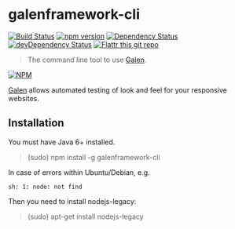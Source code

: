 
# galenframework-cli
[![Build Status](https://travis-ci.org/hypery2k/galenframework-cli.svg)](https://travis-ci.org/hypery2k/galenframework-cli) [![npm version](https://badge.fury.io/js/galenframework-cli.svg)](http://badge.fury.io/js/galenframework-cli) [![Dependency Status](https://david-dm.org/hypery2k/galenframework-cli.svg)](https://david-dm.org/hypery2k/galenframework-cli) [![devDependency Status](https://david-dm.org/hypery2k/galenframework-cli/dev-status.svg)](https://david-dm.org/hypery2k/galenframework-cli#info=devDependencies) [![Flattr this git repo](http://api.flattr.com/button/flattr-badge-large.png)](https://flattr.com/submit/auto?user_id=mreinhardt&url=https://github.com/hypery2k/galenframework-cli&title=badges&language=&tags=github&category=software)


> The command line tool to use [Galen](http://galenframework.com).

[![NPM](https://nodei.co/npm/galenframework-cli.png)](https://nodei.co/npm/galenframework-cli/)

[Galen](http://galenframework.com) allows automated testing of look and feel for your responsive websites.

## Installation

You must have Java 6+ installed.

> (sudo) npm install -g galenframework-cli

In case of errors within Ubuntu/Debian, e.g.
```
sh: 1: node: not find
```

Then you need to install  nodejs-legacy:
> (sudo) apt-get install nodejs-legacy
